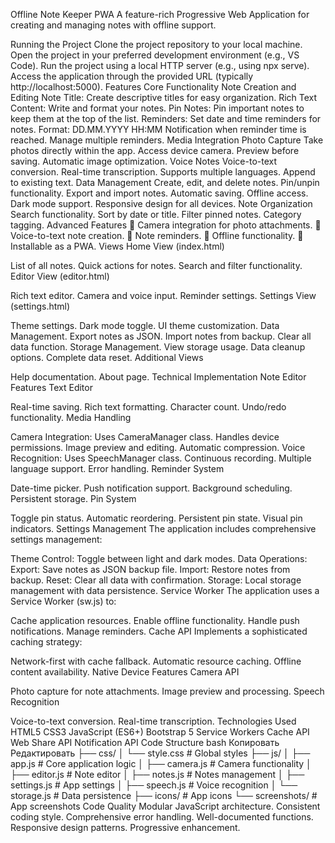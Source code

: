 Offline Note Keeper PWA
A feature-rich Progressive Web Application for creating and managing notes with offline support.

Running the Project
Clone the project repository to your local machine.
Open the project in your preferred development environment (e.g., VS Code).
Run the project using a local HTTP server (e.g., using npx serve).
Access the application through the provided URL (typically http://localhost:5000).
Features
Core Functionality
Note Creation and Editing
Note Title: Create descriptive titles for easy organization.
Rich Text Content: Write and format your notes.
Pin Notes: Pin important notes to keep them at the top of the list.
Reminders: Set date and time reminders for notes.
Format: DD.MM.YYYY HH:MM
Notification when reminder time is reached.
Manage multiple reminders.
Media Integration
Photo Capture
Take photos directly within the app.
Access device camera.
Preview before saving.
Automatic image optimization.
Voice Notes
Voice-to-text conversion.
Real-time transcription.
Supports multiple languages.
Append to existing text.
Data Management
Create, edit, and delete notes.
Pin/unpin functionality.
Export and import notes.
Automatic saving.
Offline access.
Dark mode support.
Responsive design for all devices.
Note Organization
Search functionality.
Sort by date or title.
Filter pinned notes.
Category tagging.
Advanced Features
📸 Camera integration for photo attachments.
🎤 Voice-to-text note creation.
🔔 Note reminders.
📱 Offline functionality.
💾 Installable as a PWA.
Views
Home View (index.html)

List of all notes.
Quick actions for notes.
Search and filter functionality.
Editor View (editor.html)

Rich text editor.
Camera and voice input.
Reminder settings.
Settings View (settings.html)

Theme settings.
Dark mode toggle.
UI theme customization.
Data Management.
Export notes as JSON.
Import notes from backup.
Clear all data function.
Storage Management.
View storage usage.
Data cleanup options.
Complete data reset.
Additional Views

Help documentation.
About page.
Technical Implementation
Note Editor Features
Text Editor

Real-time saving.
Rich text formatting.
Character count.
Undo/redo functionality.
Media Handling

Camera Integration:
Uses CameraManager class.
Handles device permissions.
Image preview and editing.
Automatic compression.
Voice Recognition:
Uses SpeechManager class.
Continuous recording.
Multiple language support.
Error handling.
Reminder System

Date-time picker.
Push notification support.
Background scheduling.
Persistent storage.
Pin System

Toggle pin status.
Automatic reordering.
Persistent pin state.
Visual pin indicators.
Settings Management
The application includes comprehensive settings management:

Theme Control: Toggle between light and dark modes.
Data Operations:
Export: Save notes as JSON backup file.
Import: Restore notes from backup.
Reset: Clear all data with confirmation.
Storage: Local storage management with data persistence.
Service Worker
The application uses a Service Worker (sw.js) to:

Cache application resources.
Enable offline functionality.
Handle push notifications.
Manage reminders.
Cache API
Implements a sophisticated caching strategy:

Network-first with cache fallback.
Automatic resource caching.
Offline content availability.
Native Device Features
Camera API

Photo capture for note attachments.
Image preview and processing.
Speech Recognition

Voice-to-text conversion.
Real-time transcription.
Technologies Used
HTML5
CSS3
JavaScript (ES6+)
Bootstrap 5
Service Workers
Cache API
Web Share API
Notification API
Code Structure
bash
Копировать
Редактировать
├── css/
│   └── style.css          # Global styles
├── js/
│   ├── app.js            # Core application logic
│   ├── camera.js         # Camera functionality
│   ├── editor.js         # Note editor
│   ├── notes.js          # Notes management
│   ├── settings.js       # App settings
│   ├── speech.js         # Voice recognition
│   └── storage.js        # Data persistence
├── icons/                # App icons
└── screenshots/          # App screenshots
Code Quality
Modular JavaScript architecture.
Consistent coding style.
Comprehensive error handling.
Well-documented functions.
Responsive design patterns.
Progressive enhancement.
